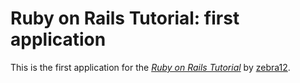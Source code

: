 # Ruby on Rails Tutorial: first application

This is the first application for the
[*Ruby on Rails Tutorial*](http://railstutorial.org/)
by [zebra12](http://example.com/).
